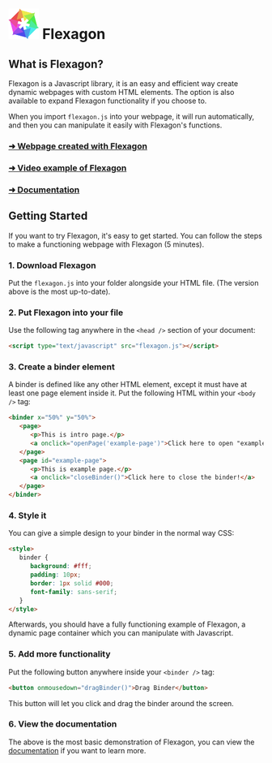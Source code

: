 
# <img src="logo2.png" width="60" height="60" /> Flexagon
## What is Flexagon?
Flexagon is a Javascript library, it is an easy and efficient way create dynamic webpages with custom HTML elements. The option is also available to expand Flexagon functionality if you choose to.

When you import `flexagon.js` into your webpage, it will run automatically, and then you can manipulate it easily with Flexagon's functions.

### [➜ Webpage created with Flexagon](https://jagorak.github.io/Flexagon)
### [➜ Video example of Flexagon](https://www.youtube.com/watch?v=WKCQJrdRDPM)
### [➜ Documentation](https://github.com/Jagorak/flexagon/blob/main/documentation.md)

## Getting Started

If you want to try Flexagon, it's easy to get started. You can follow the steps to make a functioning webpage with Flexagon (5 minutes).

### 1. Download Flexagon
Put the `flexagon.js` into your folder alongside your HTML file. (The version above is the most up-to-date).

### 2. Put Flexagon into your file
Use the following tag anywhere in the `<head />` section of your document:
```HTML
<script type="text/javascript" src="flexagon.js"></script>
```

### 3. Create a binder element
A binder is defined like any other HTML element, except it must have at least one page element inside it. Put the following HTML within your `<body />` tag:
```HTML
<binder x="50%" y="50%">
   <page>
      <p>This is intro page.</p>
      <a onclick="openPage('example-page')">Click here to open "example-page!"</a>
   </page>
   <page id="example-page">
      <p>This is example page.</p>
      <a onclick="closeBinder()">Click here to close the binder!</a>
   </page>
</binder>
```

### 4. Style it
You can give a simple design to your binder in the normal way CSS:
```HTML
<style>
   binder {
      background: #fff;
      padding: 10px;
      border: 1px solid #000;
      font-family: sans-serif;
   }
</style>
```
Afterwards, you should have a fully functioning example of Flexagon, a dynamic page container which you can manipulate with Javascript.

### 5. Add more functionality
Put the following button anywhere inside your `<binder />` tag:
```HTML
<button onmousedown="dragBinder()">Drag Binder</button>
```
This button will let you click and drag the binder around the screen.

### 6. View the documentation
The above is the most basic demonstration of Flexagon, you can view the [documentation](https://github.com/Jagorak/flexagon/blob/main/documentation.md) if you want to learn more.
